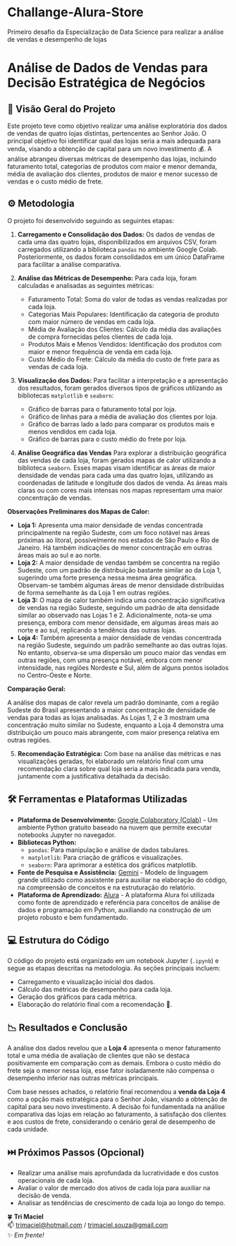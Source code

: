 # Challange-Alura-Store

Primeiro desafio da Especialização de Data Science para realizar a análise de vendas e desempenho de lojas

# Análise de Dados de Vendas para Decisão Estratégica de Negócios

## 🚀 Visão Geral do Projeto

Este projeto teve como objetivo realizar uma análise exploratória dos dados de vendas de quatro lojas distintas, pertencentes ao Senhor João. O principal objetivo foi identificar qual das lojas seria a mais adequada para venda, visando a obtenção de capital para um novo investimento 💰. A análise abrangeu diversas métricas de desempenho das lojas, incluindo faturamento total, categorias de produtos com maior e menor demanda, média de avaliação dos clientes, produtos de maior e menor sucesso de vendas e o custo médio de frete.

## ⚙️ Metodologia

O projeto foi desenvolvido seguindo as seguintes etapas:

1.  **Carregamento e Consolidação dos Dados:** Os dados de vendas de cada uma das quatro lojas, disponibilizados em arquivos CSV, foram carregados utilizando a biblioteca `pandas` no ambiente Google Colab. Posteriormente, os dados foram consolidados em um único DataFrame para facilitar a análise comparativa.

2.  **Análise das Métricas de Desempenho:**  Para cada loja, foram calculadas e analisadas as seguintes métricas:
    * Faturamento Total: Soma do valor de todas as vendas realizadas por cada loja.
    * Categorias Mais Populares: Identificação da categoria de produto com maior número de vendas em cada loja.
    * Média de Avaliação dos Clientes: Cálculo da média das avaliações de compra fornecidas pelos clientes de cada loja.
    * Produtos Mais e Menos Vendidos: Identificação dos produtos com maior e menor frequência de venda em cada loja.
    * Custo Médio do Frete: Cálculo da média do custo de frete para as vendas de cada loja.

3.  **Visualização dos Dados:** Para facilitar a interpretação e a apresentação dos resultados, foram gerados diversos tipos de gráficos utilizando as bibliotecas `matplotlib` e `seaborn`:
    * Gráfico de barras para o faturamento total por loja.
    * Gráfico de linhas para a média de avaliação dos clientes por loja.
    * Gráfico de barras lado a lado para comparar os produtos mais e menos vendidos em cada loja.
    * Gráfico de barras para o custo médio do frete por loja.

4. **Análise Geográfica das Vendas**
Para explorar a distribuição geográfica das vendas de cada loja, foram gerados mapas de calor utilizando a biblioteca `seaborn`. Esses mapas visam identificar as áreas de maior densidade de vendas para cada uma das quatro lojas, utilizando as coordenadas de latitude e longitude dos dados de venda. As áreas mais claras ou com cores mais intensas nos mapas representam uma maior concentração de vendas.

**Observações Preliminares dos Mapas de Calor:**

* **Loja 1:** Apresenta uma maior densidade de vendas concentrada principalmente na região Sudeste, com um foco notável nas áreas próximas ao litoral, possivelmente nos estados de São Paulo e Rio de Janeiro. Há também indicações de menor concentração em outras áreas mais ao sul e ao norte.
* **Loja 2:** A maior densidade de vendas também se concentra na região Sudeste, com um padrão de distribuição bastante similar ao da Loja 1, sugerindo uma forte presença nessa mesma área geográfica. Observam-se também algumas áreas de menor densidade distribuídas de forma semelhante às da Loja 1 em outras regiões.
* **Loja 3:** O mapa de calor também indica uma concentração significativa de vendas na região Sudeste, seguindo um padrão de alta densidade similar ao observado nas Lojas 1 e 2. Adicionalmente, nota-se uma presença, embora com menor densidade, em algumas áreas mais ao norte e ao sul, replicando a tendência das outras lojas.
* **Loja 4:** Também apresenta a maior densidade de vendas concentrada na região Sudeste, seguindo um padrão semelhante ao das outras lojas. No entanto, observa-se uma dispersão um pouco maior das vendas em outras regiões, com uma presença notável, embora com menor intensidade, nas regiões Nordeste e Sul, além de alguns pontos isolados no Centro-Oeste e Norte.

**Comparação Geral:**

A análise dos mapas de calor revela um padrão dominante, com a região Sudeste do Brasil apresentando a maior concentração de densidade de vendas para todas as lojas analisadas. As Lojas 1, 2 e 3 mostram uma concentração muito similar no Sudeste, enquanto a Loja 4 demonstra uma distribuição um pouco mais abrangente, com maior presença relativa em outras regiões.

5.  **Recomendação Estratégica:** Com base na análise das métricas e nas visualizações geradas, foi elaborado um relatório final com uma recomendação clara sobre qual loja seria a mais indicada para venda, juntamente com a justificativa detalhada da decisão.

## 🛠️ Ferramentas e Plataformas Utilizadas

* **Plataforma de Desenvolvimento:** [Google Colaboratory (Colab)](https://colab.research.google.com/) - Um ambiente Python gratuito baseado na nuvem que permite executar notebooks Jupyter no navegador.
* **Bibliotecas Python:**
    * `pandas`: Para manipulação e análise de dados tabulares.
    * `matplotlib`: Para criação de gráficos e visualizações.
    * `seaborn`: Para aprimorar a estética dos gráficos matplotlib.
* **Fonte de Pesquisa e Assistência:** [Gemini](https://gemini.google.com/) - Modelo de linguagem grande utilizado como assistente para auxiliar na elaboração do código, na compreensão de conceitos e na estruturação do relatório.
* **Plataforma de Aprendizado:** [Alura](https://www.alura.com.br/) - A plataforma Alura foi utilizada como fonte de aprendizado e referência para conceitos de análise de dados e programação em Python, auxiliando na construção de um projeto robusto e bem fundamentado.

## 💻 Estrutura do Código

O código do projeto está organizado em um notebook Jupyter (`.ipynb`) e segue as etapas descritas na metodologia. As seções principais incluem:

* Carregamento e visualização inicial dos dados.
* Cálculo das métricas de desempenho para cada loja.
* Geração dos gráficos para cada métrica.
* Elaboração do relatório final com a recomendação 📝.

## 📉 Resultados e Conclusão

A análise dos dados revelou que a **Loja 4** apresenta o menor faturamento total e uma média de avaliação de clientes que não se destaca positivamente em comparação com as demais. Embora o custo médio do frete seja o menor nessa loja, esse fator isoladamente não compensa o desempenho inferior nas outras métricas principais.

Com base nesses achados, o relatório final recomendou a **venda da Loja 4** como a opção mais estratégica para o Senhor João, visando a obtenção de capital para seu novo investimento. A decisão foi fundamentada na análise comparativa das lojas em relação ao faturamento, à satisfação dos clientes e aos custos de frete, considerando o cenário geral de desempenho de cada unidade.

## ⏭️ Próximos Passos (Opcional)

*  Realizar uma análise mais aprofundada da lucratividade e dos custos operacionais de cada loja.
*  Avaliar o valor de mercado dos ativos de cada loja para auxiliar na decisão de venda.
*  Analisar as tendências de crescimento de cada loja ao longo do tempo.

🍀 **Tri Maciel**  
📫 [trimaciel@hotmail.com](mailto:trimaciel@hotmail.com) / [trimaciel.souza@gmail.com](mailto:trimaciel.souza@gmail.com)  
✨ *Em frente!*

